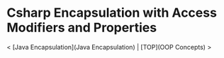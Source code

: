 # Csharp Encapsulation with Access Modifiers and Properties
< [Java Encapsulation](Java Encapsulation) | [TOP](OOP Concepts) >
